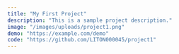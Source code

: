```yaml
---
title: "My First Project"
description: "This is a sample project description."
image: "/images/uploads/project1.png"
demo: "https://example.com/demo"
code: "https://github.com/LITON000045/project1"
---
```

